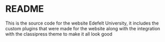 # README 

This is the source code for the website Edefelt University, it includes the custom plugins that were made for the website along with the integration with the classipress theme to make it all look good 
